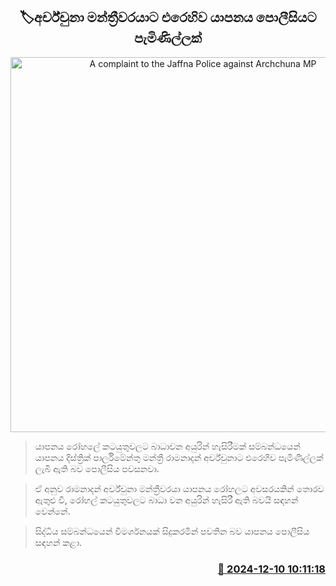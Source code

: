 <p align='center'><b><h2 align='center' title='A complaint to the Jaffna Police against Archchuna MP'>🏷අර්ච්චුනා මන්ත්‍රීවරයාට එරෙහිව යාපනය පොලීසියට පැමිණිල්ලක්</h2></b></p>
<p align='center'><img src='https://helakuru.sgp1.cdn.digitaloceanspaces.com/esana/images/lib/archuna-ramanadan.jpg' width='600' alt='A complaint to the Jaffna Police against Archchuna MP'></p>

> යාපනය රෝහලේ කටයුතුවලට බාධාවන අයුරින් හැසිරීමක් සම්බන්ධයෙන් යාපනය දිස්ත්‍රික් පාර්ලිමේන්තු මන්ත්‍රී රාමනාදන් අර්ච්චුනාට එරෙහිව පැමිණිල්ලක් ලැබී ඇති බව පොලීසිය පවසනවා.

> ඒ අනුව රාමනාදන් අර්ච්චුනා මන්ත්‍රීවරයා යාපනය රෝහලට අවසරයකින් තොරව ඇතුළු වී, රෝහල් කටයුතුවලට බාධා වන අයුරින් හැසිරී ඇති බවයි සඳහන් වෙන්නේ.

> සිද්ධිය සම්බන්ධයෙන් විමර්ශනයක් සිදුකරමින් පවතින බව යාපනය පොලීසිය සඳහන් කළා.



<h3 align='right'><a href='https://www.helakuru.lk/esana/p/105785/'>📅 2024-12-10 10:11:18</a></h3>

